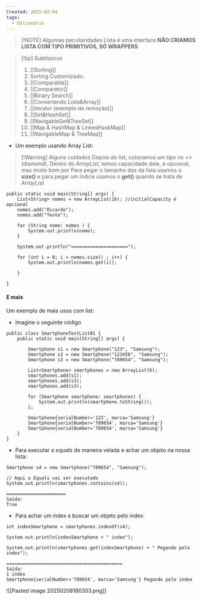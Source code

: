 ```yaml
---
Created: 2025-02-04
tags:
  - Dicionário
---
```


> [!NOTE] Algumas peculiaridades
> Lista é uma interface
> **NÃO CRIAMOS LISTA COM TIPO PRIMITIVOS, SÓ WRAPPERS**


> [!tip] Subtópicos
>  1. [[Sorting]]
>  2. Sorting Customizado: 
> 	 1. [[Comparable]]
> 	 2. [[Comparator]]
> 	 3. [[Binary Search]]
> 	 4. [[Convertendo Lista&Array]]
> 	 5. [[iterator (exemplo de remoção)]]
> 	 6. [[Set&HashSet]]
> 	 7. [[NavigableSet&TreeSet]]
> 	 8. [[Map & HashMap & LinkedHaskMap]]
> 	 9. [[NavigableMap & TreeMap]]


- Um exemplo usando Array List:


> [!Warning] Alguns cuidados
> Depois do list, colocamos um tipo no <> (diamond). 
> Dentro do *ArrayList*, temos capacidade dele, é opcional, mas muito bom por
> Para pegar o tamanho dos da lista usamos o **size()** e para pegar um indice usamos o **get()** quando se trata de *ArrayList* 


```
public static void main(String[] args) {  
    List<String> nomes = new ArrayList(16); //initialCapacity é opcional  
    nomes.add("Ricardo");  
    nomes.add("Teste");  
  
    for (String nome: nomes ) {  
        System.out.println(nome);  
    }  
  
    System.out.println("=====================");  
  
    for (int i = 0; i < nomes.size() ; i++) {  
        System.out.println(nomes.get(i));  
  
    }  
  
}
```

#### E mais 

Um exemplo de mais usos com list: 

- Imagine o seguinte código

```
public class SmartphoneTestList01 {  
    public static void main(String[] args) {  
  
        Smartphone s1 = new Smartphone("123", "Samsung");  
        Smartphone s2 = new Smartphone("123456", "Samsung");  
        Smartphone s3 = new Smartphone("789654", "Samsung");  
  
        List<Smartphone> smartphones = new ArrayList(6);  
        smartphones.add(s1);  
        smartphones.add(s3);  
        smartphones.add(s3);  
  
        for (Smartphone smartphone: smartphones) {  
            System.out.println(smartphone.toString());  
        };  
  
		Smartphone{serialNumber='123', marca='Samsung'}
		Smartphone{serialNumber='789654', marca='Samsung'}
		Smartphone{serialNumber='789654', marca='Samsung'}
    }  
}
```

 - Para executar o *equals* de maneira velada e achar um objeto na nossa lista:

```
Smartphone s4 = new Smartphone("789654", "Samsung");  
  
// Aqui o Equals vai ser executado  
System.out.println(smartphones.contains(s4));

======================
Saída: 
True
```


- Para achar um index e buscar um objeto pelo index:

```
int indexSmartphone = smartphones.indexOf(s4);  
  
System.out.println(indexSmartphone + " index");  
  
System.out.println(smartphones.get(indexSmartphone) + " Pegando pelo index");

===========================================
Saída:
1 index
Smartphone{serialNumber='789654', marca='Samsung'} Pegando pelo index
```



![[Pasted image 20250208180353.png]]